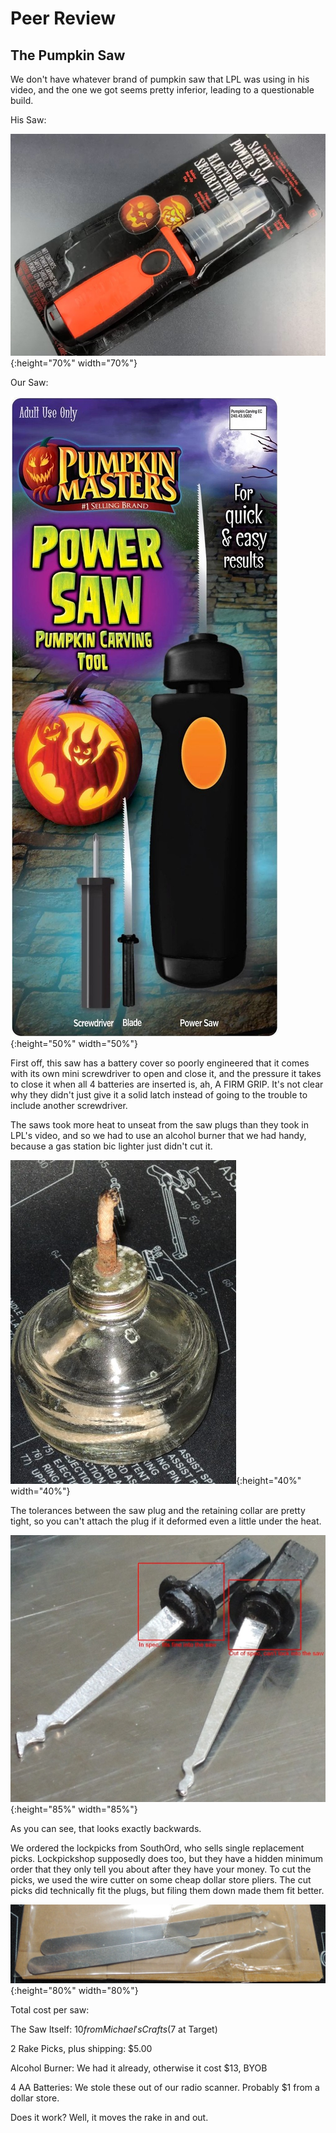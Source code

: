 # Peer Review

## The Pumpkin Saw

We don't have whatever brand of pumpkin saw that LPL was using in his video, and the one we got seems pretty inferior, leading to a questionable build.

His Saw:

![text](peerreviewimages/pumpkinsaw01.jpg){:height="70%" width="70%"}

Our Saw:

![text](peerreviewimages/pumpkinsaw02.jpg){:height="50%" width="50%"}

First off, this saw has a battery cover so poorly engineered that it comes with its own mini screwdriver to open and close it, and the pressure it takes to close it when all 4 batteries are inserted is, ah, A FIRM GRIP. It's not clear why they didn't just give it a solid latch instead of going to the trouble to include another screwdriver.

The saws took more heat to unseat from the saw plugs than they took in LPL's video, and so we had to use an alcohol burner that we had handy, because a gas station bic lighter just didn't cut it.

![text](peerreviewimages/pumpkinsaw03.jpg){:height="40%" width="40%"}

The tolerances between the saw plug and the retaining collar are pretty tight, so you can't attach the plug if it deformed even a little under the heat.

![text](peerreviewimages/pumpkinsaw04.jpg){:height="85%" width="85%"}

As you can see, that looks exactly backwards.

We ordered the lockpicks from SouthOrd, who sells single replacement picks. Lockpickshop supposedly does too, but they have a hidden minimum order that they only tell you about after they have your money. To cut the picks, we used the wire cutter on some cheap dollar store pliers. The cut picks did technically fit the plugs, but filing them down made them fit better.

![text](peerreviewimages/pumpkinsaw05.jpg){:height="80%" width="80%"}

Total cost per saw:

The Saw Itself: $10 from Michael's Crafts ($7 at Target)

2 Rake Picks, plus shipping: $5.00

Alcohol Burner: We had it already, otherwise it cost $13, BYOB

4 AA Batteries: We stole these out of our radio scanner. Probably $1 from a dollar store.


Does it work? Well, it moves the rake in and out.
